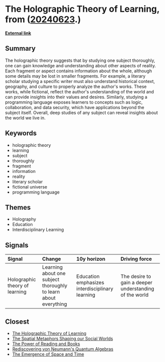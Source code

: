 # __The Holographic Theory of Learning__, from ([20240623](https://kghosh.substack.com/p/20240623).)

__[External link](https://jovex.substack.com/p/holographic-theory-of-learning?utm_source=pocket_shared)__



## Summary

The holographic theory suggests that by studying one subject thoroughly, one can gain knowledge and understanding about other aspects of reality. Each fragment or aspect contains information about the whole, although some details may be lost in smaller fragments. For example, a literary scholar studying a specific writer must also understand historical context, geography, and culture to properly analyze the author's works. These works, while fictional, reflect the author's understanding of the world and can provide insights into their values and desires. Similarly, studying a programming language exposes learners to concepts such as logic, collaboration, and data security, which have applications beyond the subject itself. Overall, deep studies of any subject can reveal insights about the world we live in.

## Keywords

* holographic theory
* learning
* subject
* thoroughly
* fragment
* information
* reality
* literary scholar
* fictional universe
* programming language

## Themes

* Holography
* Education
* Interdisciplinary Learning

## Signals

| Signal                         | Change                                                          | 10y horizon                                     | Driving force                                          |
|:-------------------------------|:----------------------------------------------------------------|:------------------------------------------------|:-------------------------------------------------------|
| Holographic theory of learning | Learning about one subject thoroughly to learn about everything | Education emphasizes interdisciplinary learning | The desire to gain a deeper understanding of the world |

## Closest

* [The Holographic Theory of Learning](6b0e547f46a73fe12e4fcfd5d9125ea7)
* [The Spatial Metaphors Shaping our Social Worlds](d63a406f4c783d2b222951d987b912a9)
* [The Power of Reading and Books](a9f822eb98b10e38248c245ba437d9c8)
* [Rediscovering von Neumann's Quantum Algebras](d985bde7290f11bbe58cafd94e80855d)
* [The Emergence of Space and Time](47ec89d0247058ebf93d0524269c7cf7)